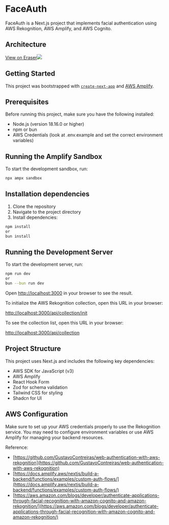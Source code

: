 # FaceAuth

FaceAuth is a Next.js project that implements facial authentication using AWS Rekognition, AWS Amplify, and AWS Cognito.

## Architecture
[View on Eraser![](https://app.eraser.io/workspace/KHBy1oN8T9cXmf6BTsLG/preview?elements=UcoF4-c0sosAaikzeJV5SQ&type=embed)](https://app.eraser.io/workspace/KHBy1oN8T9cXmf6BTsLG?elements=UcoF4-c0sosAaikzeJV5SQ)

## Getting Started

This project was bootstrapped with [`create-next-app`](https://nextjs.org/docs/app/api-reference/cli/create-next-app) and [AWS Amplify](https://docs.amplify.aws/nextjs/start/account-setup/).

## Prerequisites

Before running this project, make sure you have the following installed:

- Node.js (version 18.16.0 or higher)
- npm or bun
- AWS Credentials (look at .env.example and set the correct environment variables)

## Running the Amplify Sandbox

To start the development sandbox, run:
```bash
npx ampx sandbox
```

## Installation dependencies

1. Clone the repository
2. Navigate to the project directory
3. Install dependencies:
```bash
npm install
or
bun install
```
## Running the Development Server

To start the development server, run:
```bash
npm run dev
or
bun --bun run dev
```


Open [http://localhost:3000](http://localhost:3000) in your browser to see the result.

To initialize the AWS Rekognition collection, open this URL in your browser:

[http://localhost:3000/api/collection/init](http://localhost:3000/api/collection/init)

To see the collection list, open this URL in your browser:

[http://localhost:3000/api/collection](http://localhost:3000/api/collection)

## Project Structure

This project uses Next.js and includes the following key dependencies:

- AWS SDK for JavaScript (v3)
- AWS Amplify
- React Hook Form
- Zod for schema validation
- Tailwind CSS for styling
- Shadcn for UI

## AWS Configuration

Make sure to set up your AWS credentials properly to use the Rekognition service. You may need to configure environment variables or use AWS Amplify for managing your backend resources.


Reference:
- [https://github.com/GustavoContreiras/web-authentication-with-aws-rekognition](https://github.com/GustavoContreiras/web-authentication-with-aws-rekognition)
- [https://docs.amplify.aws/nextjs/build-a-backend/functions/examples/custom-auth-flows/](https://docs.amplify.aws/nextjs/build-a-backend/functions/examples/custom-auth-flows/)
- [https://aws.amazon.com/blogs/developer/authenticate-applications-through-facial-recognition-with-amazon-cognito-and-amazon-rekognition/](https://aws.amazon.com/blogs/developer/authenticate-applications-through-facial-recognition-with-amazon-cognito-and-amazon-rekognition/)
